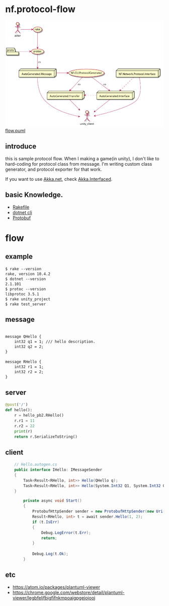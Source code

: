 # nf.protocol-flow

![flow.png](flow.png)
[flow.puml](flow.puml)

## introduce
this is sample protocol flow. When I making a game(in unity), I don't like to hard-coding for protocol class from message. I'm writing custom class generator, and protocol exporter for that work.

If you want to use [Akka.net](http://getakka.net/), check [Akka.Interfaced](https://github.com/SaladLab/Akka.Interfaced).

## basic Knowledge.
* [Rakefile](https://github.com/ruby/rake)
* [dotnet cli](https://www.microsoft.com/net/core)
* [Protobuf](https://developers.google.com/protocol-buffers/)


# flow

## example
```
$ rake --version
rake, version 10.4.2
$ dotnet --version
2.1.101
$ protoc --version
libprotoc 3.5.1
$ rake unity_project
$ rake test_server
```

## message

``` protocol-buffer

message QHello {
    int32 q1 = 1; /// hello description.
    int32 q2 = 2;
}

message RHello {
    int32 r1 = 1;
    int32 r2 = 2;
}
```


## server

``` python
@post('/')
def hello():
    r = hello_pb2.RHello()
    r.r1 = 11
    r.r2 = 22
    print(r)
    return r.SerializeToString()
```

## client
``` csharp
    // Hello.autogen.cs
    public interface IHello: IMessageSender
    {
        Task<Result<RHello, int>> Hello(QHello q);
        Task<Result<RHello, int>> Hello(System.Int32 Q1, System.Int32 Q2);
    }
```

``` csharp
        private async void Start()
        {
            ProtobufHttpSender sender = new ProtobufHttpSender(new Uri("http://127.0.0.1:8080/"), 3000);
            Result<RHello, int> t = await sender.Hello(1, 2);
            if (t.IsErr)
            {
                Debug.LogError(t.Err);
                return;
            }

            Debug.Log(t.Ok);
        }
```



## etc
* https://atom.io/packages/plantuml-viewer
* https://chrome.google.com/webstore/detail/plantuml-viewer/legbfeljfbjgfifnkmpoajgpgejojooj
